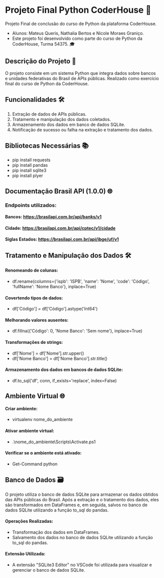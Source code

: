 # Projeto Final Python CoderHouse 🐍
Projeto Final de conclusão do curso de Python da plataforma CoderHouse. 
- Alunos: Mateus Queris, Nathalia Bertos e Nicole Moraes Graniço.
- Este projeto foi desenvolvido como parte do curso de Python da CoderHouse, Turma 54375. 🎓

## Descrição do Projeto 🚀
O projeto consiste em um sistema Python que integra dados sobre bancos e unidades federativas do Brasil de APIs públicas. Realizado como exercício final do curso de Python da CoderHouse.

## Funcionalidades 🛠️
1. Extração de dados de APIs públicas.
2. Tratamento e manipulação dos dados coletados.
3. Armazenamento dos dados em banco de dados SQLite.
4. Notificação de sucesso ou falha na extração e tratamento dos dados.

## Bibliotecas Necessárias 📚
- pip install requests
- pip install pandas
- pip install sqlite3
- pip install plyer

## Documentação Brasil API (1.0.0) 🌐
 ### Endpoints utilizados:
 #### Bancos: https://brasilapi.com.br/api/banks/v1
 #### Cidade: https://brasilapi.com.br/api/cptec/v1/cidade
 #### Siglas Estados: https://brasilapi.com.br/api/ibge/uf/v1

## Tratamento e Manipulação dos Dados 🛠️
#### Renomeando de colunas:
- df.rename(columns={'ispb': 'ISPB', 'name': 'Nome', 'code': 'Código', 'fullName': 'Nome Banco'}, inplace=True)

#### Covertendo tipos de dados:
- df['Código'] = df['Código'].astype('Int64')

#### Melhorando valores ausentes:
- df.fillna({'Código': 0, 'Nome Banco': 'Sem nome'}, inplace=True)

#### Transformações de strings:
- df['Nome'] = df['Nome'].str.upper()
- df['Nome Banco'] = df['Nome Banco'].str.title()

#### Armazenamento dos dados em bancos de dados SQLite:
- df.to_sql('df', conn, if_exists='replace', index=False)

## Ambiente Virtual 🌐
#### Criar ambiente:
- virtualenv nome_do_ambiente

#### Ativar ambiente virtual:
- .\nome_do_ambiente\Scripts\Activate.ps1

#### Verificar se o ambiente está ativado:
- Get-Command python

## Banco de Dados 🗃️

O projeto utiliza o banco de dados SQLite para armazenar os dados obtidos das APIs públicas do Brasil. Após a extração e o tratamento dos dados, eles são transformados em DataFrames e, em seguida, salvos no banco de dados SQLite utilizando a função to_sql do pandas.

#### Operações Realizadas:

- Transformação dos dados em DataFrames.
- Salvamento dos dados no banco de dados SQLite utilizando a função to_sql do pandas.

#### Extensão Utilizada:

- A extensão "SQLite3 Editor" no VSCode foi utilizada para visualizar e gerenciar o banco de dados SQLite.


